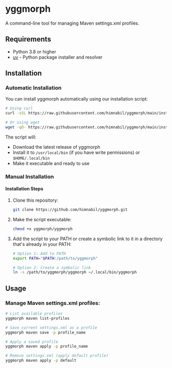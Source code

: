 # yggmorph

A command-line tool for managing Maven settings.xml profiles.

## Requirements
- Python 3.8 or higher
- [uv](https://github.com/astral-sh/uv) - Python package installer and resolver


## Installation

### Automatic Installation

You can install yggmorph automatically using our installation script:

```bash
# Using curl
curl -sSL https://raw.githubusercontent.com/himnabil/yggmorph/main/install.sh | bash

# Or using wget
wget -qO- https://raw.githubusercontent.com/himnabil/yggmorph/main/install.sh | bash
```

The script will:
- Download the latest release of yggmorph
- Install it to `/usr/local/bin` (if you have write permissions) or `$HOME/.local/bin`
- Make it executable and ready to use

### Manual Installation

#### Installation Steps

1. Clone this repository:
   ```bash
   git clone https://github.com/himnabil/yggmorph.git
   ```

2. Make the script executable:
   ```bash
   chmod +x yggmorph/yggmorph
   ```

3. Add the script to your PATH or create a symbolic link to it in a directory that's already in your PATH:
   ```bash
   # Option 1: Add to PATH
   export PATH="$PATH:/path/to/yggmorph"

   # Option 2: Create a symbolic link
   ln -s /path/to/yggmorph/yggmorph ~/.local/bin/yggmorph
   ```

## Usage

### Manage Maven settings.xml profiles:

```bash
# List available profiles
yggmorph maven list-profiles

# Save current settings.xml as a profile
yggmorph maven save -p profile_name

# Apply a saved profile
yggmorph maven apply -p profile_name

# Remove settings.xml (apply default profile)
yggmorph maven apply -p default
```
